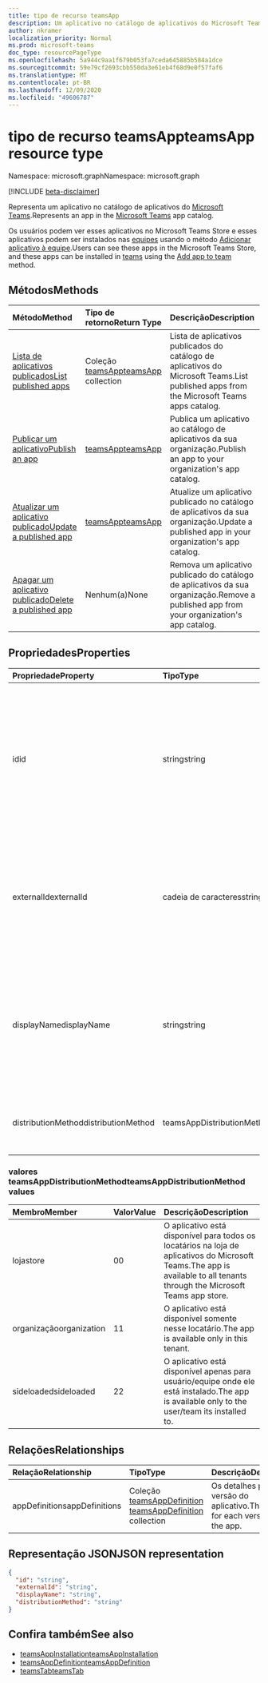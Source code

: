 ```yaml
---
title: tipo de recurso teamsApp
description: Um aplicativo no catálogo de aplicativos do Microsoft Teams.
author: nkramer
localization_priority: Normal
ms.prod: microsoft-teams
doc_type: resourcePageType
ms.openlocfilehash: 5a944c9aa1f679b053fa7ceda645885b584a1dce
ms.sourcegitcommit: 59e79cf2693cbb550da3e61eb4f68d9e0f57faf6
ms.translationtype: MT
ms.contentlocale: pt-BR
ms.lasthandoff: 12/09/2020
ms.locfileid: "49606787"
---
```

# <a name="teamsapp-resource-type"></a><span data-ttu-id="52509-103">tipo de recurso teamsApp</span><span class="sxs-lookup"><span data-stu-id="52509-103">teamsApp resource type</span></span>

<span data-ttu-id="52509-104">Namespace: microsoft.graph</span><span class="sxs-lookup"><span data-stu-id="52509-104">Namespace: microsoft.graph</span></span>

[!INCLUDE [beta-disclaimer](../../includes/beta-disclaimer.md)]

<span data-ttu-id="52509-105">Representa um aplicativo no catálogo de aplicativos do [Microsoft Teams](teams-api-overview.md).</span><span class="sxs-lookup"><span data-stu-id="52509-105">Represents an app in the [Microsoft Teams](teams-api-overview.md) app catalog.</span></span>

<span data-ttu-id="52509-106">Os usuários podem ver esses aplicativos no Microsoft Teams Store e esses aplicativos podem ser instalados nas [equipes](team.md) usando o método [Adicionar aplicativo à equipe](../api/team-post-installedapps.md).</span><span class="sxs-lookup"><span data-stu-id="52509-106">Users can see these apps in the Microsoft Teams Store, and these apps can be installed in [teams](team.md) using the [Add app to team](../api/team-post-installedapps.md) method.</span></span>

## <a name="methods"></a><span data-ttu-id="52509-107">Métodos</span><span class="sxs-lookup"><span data-stu-id="52509-107">Methods</span></span>

| <span data-ttu-id="52509-108">Método</span><span class="sxs-lookup"><span data-stu-id="52509-108">Method</span></span>       | <span data-ttu-id="52509-109">Tipo de retorno</span><span class="sxs-lookup"><span data-stu-id="52509-109">Return Type</span></span>  |<span data-ttu-id="52509-110">Descrição</span><span class="sxs-lookup"><span data-stu-id="52509-110">Description</span></span>|
|:---------------|:--------|:----------|
|[<span data-ttu-id="52509-111">Lista de aplicativos publicados</span><span class="sxs-lookup"><span data-stu-id="52509-111">List published apps</span></span>](../api/appcatalogs-list-teamsapps.md) | <span data-ttu-id="52509-112">Coleção [teamsApp](teamsapp.md)</span><span class="sxs-lookup"><span data-stu-id="52509-112">[teamsApp](teamsapp.md) collection</span></span> | <span data-ttu-id="52509-113">Lista de aplicativos publicados do catálogo de aplicativos do Microsoft Teams.</span><span class="sxs-lookup"><span data-stu-id="52509-113">List published apps from the Microsoft Teams apps catalog.</span></span>|
|[<span data-ttu-id="52509-114">Publicar um aplicativo</span><span class="sxs-lookup"><span data-stu-id="52509-114">Publish an app</span></span>](../api/teamsapp-publish.md) | [<span data-ttu-id="52509-115">teamsApp</span><span class="sxs-lookup"><span data-stu-id="52509-115">teamsApp</span></span>](teamsapp.md) | <span data-ttu-id="52509-116">Publica um aplicativo ao catálogo de aplicativos da sua organização.</span><span class="sxs-lookup"><span data-stu-id="52509-116">Publish an app to your organization's app catalog.</span></span>|
|[<span data-ttu-id="52509-117">Atualizar um aplicativo publicado</span><span class="sxs-lookup"><span data-stu-id="52509-117">Update a published app</span></span>](../api/teamsapp-update.md) | [<span data-ttu-id="52509-118">teamsApp</span><span class="sxs-lookup"><span data-stu-id="52509-118">teamsApp</span></span>](teamsapp.md) | <span data-ttu-id="52509-119">Atualize um aplicativo publicado no catálogo de aplicativos da sua organização.</span><span class="sxs-lookup"><span data-stu-id="52509-119">Update a published app in your organization's app catalog.</span></span>|
|[<span data-ttu-id="52509-120">Apagar um aplicativo publicado</span><span class="sxs-lookup"><span data-stu-id="52509-120">Delete a published app</span></span>](../api/teamsapp-delete.md) | <span data-ttu-id="52509-121">Nenhum(a)</span><span class="sxs-lookup"><span data-stu-id="52509-121">None</span></span> | <span data-ttu-id="52509-122">Remova um aplicativo publicado do catálogo de aplicativos da sua organização.</span><span class="sxs-lookup"><span data-stu-id="52509-122">Remove a published app from your organization's app catalog.</span></span>|

## <a name="properties"></a><span data-ttu-id="52509-123">Propriedades</span><span class="sxs-lookup"><span data-stu-id="52509-123">Properties</span></span>

| <span data-ttu-id="52509-124">Propriedade</span><span class="sxs-lookup"><span data-stu-id="52509-124">Property</span></span>            | <span data-ttu-id="52509-125">Tipo</span><span class="sxs-lookup"><span data-stu-id="52509-125">Type</span></span>     | <span data-ttu-id="52509-126">Descrição</span><span class="sxs-lookup"><span data-stu-id="52509-126">Description</span></span> |
|:------------------- |:-------- |:----------- |
| <span data-ttu-id="52509-127">id</span><span class="sxs-lookup"><span data-stu-id="52509-127">id</span></span>                  | <span data-ttu-id="52509-128">string</span><span class="sxs-lookup"><span data-stu-id="52509-128">string</span></span>   | <span data-ttu-id="52509-129">A ID do aplicativo gerada no catálogo de aplicativos (diferente da ID fornecida pelo desenvolvedor em [pacote de aplicativos compactados do Microsoft Teams](/microsoftteams/platform/concepts/apps/apps-package).</span><span class="sxs-lookup"><span data-stu-id="52509-129">The catalog app's generated app ID (different from the developer-provided ID in the [Microsoft Teams zip app package](/microsoftteams/platform/concepts/apps/apps-package).</span></span> |
| <span data-ttu-id="52509-130">externalId</span><span class="sxs-lookup"><span data-stu-id="52509-130">externalId</span></span>          | <span data-ttu-id="52509-131">cadeia de caracteres</span><span class="sxs-lookup"><span data-stu-id="52509-131">string</span></span>   | <span data-ttu-id="52509-132">A ID do catálogo fornecido pelo desenvolvedor do aplicativo do [pacote de aplicativos compactados do Microsoft Teams](/microsoftteams/platform/concepts/apps/apps-package).</span><span class="sxs-lookup"><span data-stu-id="52509-132">The ID of the catalog provided by the app developer in the [Microsoft Teams zip app package](/microsoftteams/platform/concepts/apps/apps-package).</span></span> |
| <span data-ttu-id="52509-133">displayName</span><span class="sxs-lookup"><span data-stu-id="52509-133">displayName</span></span>                | <span data-ttu-id="52509-134">string</span><span class="sxs-lookup"><span data-stu-id="52509-134">string</span></span>   | <span data-ttu-id="52509-135">O nome do catálogo de aplicativos fornecido pelo desenvolvedor do aplicativo no [pacote de aplicativos compactados do Microsoft Teams](/microsoftteams/platform/concepts/apps/apps-package).</span><span class="sxs-lookup"><span data-stu-id="52509-135">The name of the catalog app provided by the app developer in the [Microsoft Teams zip app package](/microsoftteams/platform/concepts/apps/apps-package).</span></span> |
| <span data-ttu-id="52509-136">distributionMethod</span><span class="sxs-lookup"><span data-stu-id="52509-136">distributionMethod</span></span>  | <span data-ttu-id="52509-137">teamsAppDistributionMethod</span><span class="sxs-lookup"><span data-stu-id="52509-137">teamsAppDistributionMethod</span></span>     | <span data-ttu-id="52509-138">O método de distribuição para o aplicativo.</span><span class="sxs-lookup"><span data-stu-id="52509-138">The method of distribution for the app.</span></span> <span data-ttu-id="52509-139">Somente leitura.</span><span class="sxs-lookup"><span data-stu-id="52509-139">Read-only.</span></span>|

### <a name="teamsappdistributionmethod-values"></a><span data-ttu-id="52509-140">valores teamsAppDistributionMethod</span><span class="sxs-lookup"><span data-stu-id="52509-140">teamsAppDistributionMethod values</span></span>

|<span data-ttu-id="52509-141">Membro</span><span class="sxs-lookup"><span data-stu-id="52509-141">Member</span></span>|<span data-ttu-id="52509-142">Valor</span><span class="sxs-lookup"><span data-stu-id="52509-142">Value</span></span>|<span data-ttu-id="52509-143">Descrição</span><span class="sxs-lookup"><span data-stu-id="52509-143">Description</span></span>|
|:---|:---|:---|
|<span data-ttu-id="52509-144">loja</span><span class="sxs-lookup"><span data-stu-id="52509-144">store</span></span>|<span data-ttu-id="52509-145">0</span><span class="sxs-lookup"><span data-stu-id="52509-145">0</span></span>| <span data-ttu-id="52509-146">O aplicativo está disponível para todos os locatários na loja de aplicativos do Microsoft Teams.</span><span class="sxs-lookup"><span data-stu-id="52509-146">The app is available to all tenants through the Microsoft Teams app store.</span></span>|
|<span data-ttu-id="52509-147">organização</span><span class="sxs-lookup"><span data-stu-id="52509-147">organization</span></span>|<span data-ttu-id="52509-148">1</span><span class="sxs-lookup"><span data-stu-id="52509-148">1</span></span>|<span data-ttu-id="52509-149">O aplicativo está disponível somente nesse locatário.</span><span class="sxs-lookup"><span data-stu-id="52509-149">The app is available only in this tenant.</span></span>|
|<span data-ttu-id="52509-150">sideloaded</span><span class="sxs-lookup"><span data-stu-id="52509-150">sideloaded</span></span>|<span data-ttu-id="52509-151">2</span><span class="sxs-lookup"><span data-stu-id="52509-151">2</span></span>|<span data-ttu-id="52509-152">O aplicativo está disponível apenas para usuário/equipe onde ele está instalado.</span><span class="sxs-lookup"><span data-stu-id="52509-152">The app is available only to the user/team its installed to.</span></span>|

## <a name="relationships"></a><span data-ttu-id="52509-153">Relações</span><span class="sxs-lookup"><span data-stu-id="52509-153">Relationships</span></span>

| <span data-ttu-id="52509-154">Relação</span><span class="sxs-lookup"><span data-stu-id="52509-154">Relationship</span></span> | <span data-ttu-id="52509-155">Tipo</span><span class="sxs-lookup"><span data-stu-id="52509-155">Type</span></span>   | <span data-ttu-id="52509-156">Descrição</span><span class="sxs-lookup"><span data-stu-id="52509-156">Description</span></span> |
|:---------------|:--------|:----------|
|<span data-ttu-id="52509-157">appDefinitions</span><span class="sxs-lookup"><span data-stu-id="52509-157">appDefinitions</span></span>|<span data-ttu-id="52509-158">Coleção [teamsAppDefinition](teamsappdefinition.md) </span><span class="sxs-lookup"><span data-stu-id="52509-158">[teamsAppDefinition](teamsappdefinition.md) collection</span></span>| <span data-ttu-id="52509-159">Os detalhes para cada versão do aplicativo.</span><span class="sxs-lookup"><span data-stu-id="52509-159">The details for each version of the app.</span></span> |

## <a name="json-representation"></a><span data-ttu-id="52509-160">Representação JSON</span><span class="sxs-lookup"><span data-stu-id="52509-160">JSON representation</span></span>

<!-- {
  "blockType": "resource",
  "@odata.type": "microsoft.graph.teamsApp",
  "baseType": "microsoft.graph.entity"
}-->

```json
{
  "id": "string",
  "externalId": "string",
  "displayName": "string",
  "distributionMethod": "string"
}
```

## <a name="see-also"></a><span data-ttu-id="52509-161">Confira também</span><span class="sxs-lookup"><span data-stu-id="52509-161">See also</span></span>

- [<span data-ttu-id="52509-162">teamsAppInstallation</span><span class="sxs-lookup"><span data-stu-id="52509-162">teamsAppInstallation</span></span>](teamsappinstallation.md)
- [<span data-ttu-id="52509-163">teamsAppDefinition</span><span class="sxs-lookup"><span data-stu-id="52509-163">teamsAppDefinition</span></span>](teamsappdefinition.md)
- [<span data-ttu-id="52509-164">teamsTab</span><span class="sxs-lookup"><span data-stu-id="52509-164">teamsTab</span></span>](../resources/teamstab.md)

<!-- uuid: 8fcb5dbc-d5aa-4681-8e31-b001d5168d79
2015-10-25 14:57:30 UTC -->
<!--
{
  "type": "#page.annotation",
  "description": "teamsApp resource",
  "keywords": "",
  "section": "documentation",
  "tocPath": "",
  "suppressions": []
}
-->



